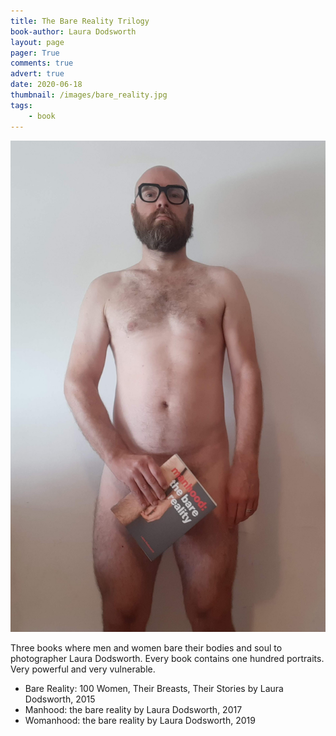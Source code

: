 ```yaml
---
title: The Bare Reality Trilogy
book-author: Laura Dodsworth
layout: page
pager: True
comments: true
advert: true
date: 2020-06-18
thumbnail: /images/bare_reality.jpg
tags:
    - book
---
```


![Manhood: the bare reality, Laura Dodsworth](/images/bare_reality_v.jpg "Manhood: the bare reality")

Three books where men and women bare their bodies and soul to photographer Laura Dodsworth. Every book contains one hundred portraits.
Very powerful and very vulnerable.


* Bare Reality: 100 Women, Their Breasts, Their Stories by Laura Dodsworth, 2015
* Manhood: the bare reality by Laura Dodsworth, 2017
* Womanhood: the bare reality by Laura Dodsworth, 2019

